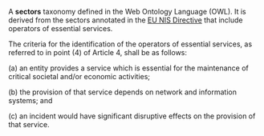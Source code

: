 A **sectors** taxonomy defined in the Web Ontology Language (OWL). It is derived from the sectors annotated in the [EU NIS Directive](https://eur-lex.europa.eu/legal-content/EN/TXT/HTML/?uri=CELEX:32016L1148&from=EN#ntr17-L_2016194EN.01000101-E0017) that include operators of essential services.

The criteria for the identification of the operators of essential services, as referred to in point (4) of Article 4, shall be as follows:

(a) an entity provides a service which is essential for the maintenance of critical societal and/or economic activities;

(b) the provision of that service depends on network and information systems; and

(c) an incident would have significant disruptive effects on the provision of that service.
